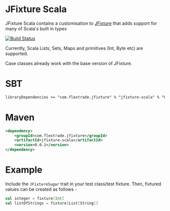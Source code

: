 # JFixture Scala
JFixture Scala contains a customisation to [JFixture](https://github.com/FlexTradeUKLtd/jfixture) that adds support for many of Scala's built in types

[![Build Status](https://travis-ci.org/FlexTradeUKLtd/jfixture-scala.svg?branch=master)](https://travis-ci.org/FlexTradeUKLtd/jfixture-scala)

Currently, Scala Lists, Sets, Maps and primitives (Int, Byte etc) are supported.

Case classes already work with the base version of JFixture.

# SBT
```xml
libraryDependencies += "com.flextrade.jfixture" % "jfixture-scala" % "0.0.1"
```

# Maven
```xml
<dependency>
	<groupId>com.flextrade.jfixture</groupId>
	<artifactId>jfixture-scala</artifactId>
	<version>0.0.1</version>
</dependency>
```

# Example

Include the `JFixtureSugar` trait in your test class/test fixture. Then, fixtured values can be created as follows -

```scala
val integer = fixture[Int]
val listOfStrings = fixture[List[String]]
```
